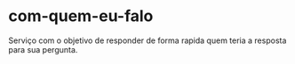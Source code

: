 # com-quem-eu-falo
Serviço com o objetivo de responder de forma rapida quem teria a resposta para sua pergunta.
